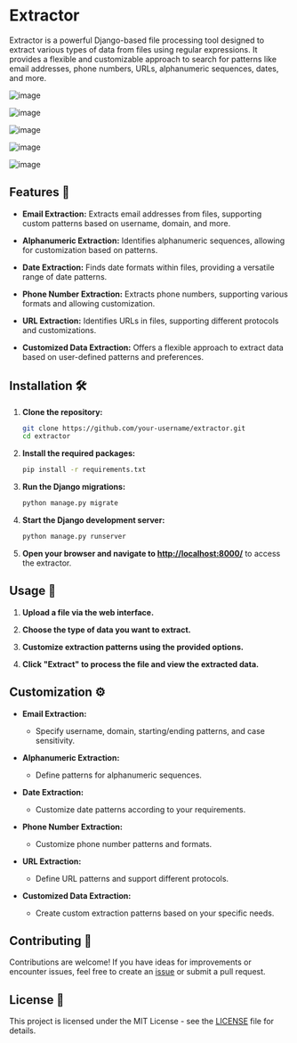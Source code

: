 # Extractor

Extractor is a powerful Django-based file processing tool designed to extract various types of data from files using regular expressions. It provides a flexible and customizable approach to search for patterns like email addresses, phone numbers, URLs, alphanumeric sequences, dates, and more.

![image](https://github.com/yadavrajsky/Programs/assets/70022991/fe9c0ede-9760-49a5-b634-54e9e7914c7e)

![image](https://github.com/yadavrajsky/Programs/assets/70022991/d5228ae8-31a0-4a58-afe2-6cdac14a7f99)

![image](https://github.com/yadavrajsky/Programs/assets/70022991/f5311916-6111-4347-a519-8ce958918d3c)

![image](https://github.com/yadavrajsky/Programs/assets/70022991/77a93377-a505-4495-a48a-df1ba80eb85f)

![image](https://github.com/yadavrajsky/Programs/assets/70022991/dfb02b61-c0d4-441f-bdf6-806bc16ba915)

## Features 🚀

- **Email Extraction:** Extracts email addresses from files, supporting custom patterns based on username, domain, and more.

- **Alphanumeric Extraction:** Identifies alphanumeric sequences, allowing for customization based on patterns.

- **Date Extraction:** Finds date formats within files, providing a versatile range of date patterns.

- **Phone Number Extraction:** Extracts phone numbers, supporting various formats and allowing customization.

- **URL Extraction:** Identifies URLs in files, supporting different protocols and customizations.

- **Customized Data Extraction:** Offers a flexible approach to extract data based on user-defined patterns and preferences.

## Installation 🛠️

1. **Clone the repository:**
    ```bash
    git clone https://github.com/your-username/extractor.git
    cd extractor
    ```

2. **Install the required packages:**
    ```bash
    pip install -r requirements.txt
    ```

3. **Run the Django migrations:**
    ```bash
    python manage.py migrate
    ```

4. **Start the Django development server:**
    ```bash
    python manage.py runserver
    ```

5. **Open your browser and navigate to [http://localhost:8000/](http://localhost:8000/)** to access the extractor.

## Usage 🚀

1. **Upload a file via the web interface.**

2. **Choose the type of data you want to extract.**

3. **Customize extraction patterns using the provided options.**

4. **Click "Extract" to process the file and view the extracted data.**

## Customization ⚙️

- **Email Extraction:**
  - Specify username, domain, starting/ending patterns, and case sensitivity.

- **Alphanumeric Extraction:**
  - Define patterns for alphanumeric sequences.

- **Date Extraction:**
  - Customize date patterns according to your requirements.

- **Phone Number Extraction:**
  - Customize phone number patterns and formats.

- **URL Extraction:**
  - Define URL patterns and support different protocols.

- **Customized Data Extraction:**
  - Create custom extraction patterns based on your specific needs.

## Contributing 🤝

Contributions are welcome! If you have ideas for improvements or encounter issues, feel free to create an [issue](https://github.com/your-username/extractor/issues) or submit a pull request.

## License 📝

This project is licensed under the MIT License - see the [LICENSE](LICENSE) file for details.
